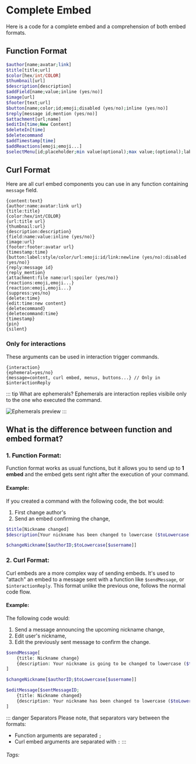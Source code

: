 # Complete Embed

Here is a code for a complete embed and a comprehension of both embed formats.

## Function Format

```php
$author[name;avatar;link]
$title[title;url]
$color[hex/int/COLOR]
$thumbnail[url]
$description[description]
$addField[name;value;inline (yes/no)]
$image[url]
$footer[text;url]
$button[name;color;id;emoji;disabled (yes/no);inline (yes/no)]
$reply[message id;mention (yes/no)]
$attachment[url;name]
$editIn[time;New Content]
$deleteIn[time]
$deletecommand
$addTimestamp[time]
$addReactions[emoji;emoji...]
$selectMenu[id;placeholder;min value(optional);max value;(optional);label;desc;value;value]
```

## Curl Format
Here are all curl embed components you can use in any function containing `message` field.

```
{content:text}
{author:name:avatar:link url}
{title:title}
{color:hex/int/COLOR}
{url:title url}
{thumbnail:url}
{description:description}
{field:name:value:inline (yes/no)}
{image:url}
{footer:footer:avatar url}
{timestamp:time}
{button:label:style/color/url:emoji:id/link:newline (yes/no):disabled (yes/no)}
{reply:message id}
{reply_mention}
{attachment:file name:url:spoiler (yes/no)}
{reactions:emoji,emoji...}
{reaction:emoji,emoji...}
{suppress:yes/no}
{delete:time}
{edit:time:new content}
{deletecommand}
{deletecommand:time}
{timestamp}
{pin}
{silent}
```

### Only for interactions
These arguments can be used in interaction trigger commands.
```
{interaction}
{ephemeral=yes/no}
{message=content, curl embed, menus, buttons...} // Only in $interactionReply
```

::: tip What are ephemerals?
Ephemerals are interaction replies visibile only to the one who executed the command.

![Ephemerals preview](https://cdn.discordapp.com/attachments/957286111250624552/1100459877480013914/image.png)
:::

## What is the difference between function and embed format?

### 1. Function Format:

Function format works as usual functions, but it allows you to send up to **1 embed** and the embed gets sent right after the execution of your command.

#### Example:
If you created a command with the following code, the bot would:
1. First change author's 
2. Send an embed confirming the change,

```php
$title[Nickname changed]
$description[Your nickname has been changed to lowercase ($toLowercase[$username])]

$changeNickname[$authorID;$toLowercase[$username]]
```

### 2.  Curl Format:

Curl embeds are a more complex way of sending embeds. It's used to "attach" an embed to a message sent with a function like `$sendMessage`, or `$interactionReply`.
This format unlike the previous one, follows the normal code flow.

#### Example:
The following code would:
1. Send a message announcing the upcoming nickname change,
2. Edit user's nickname,
3. Edit the previously sent message to confirm the change.

```php
$sendMessage[
    {title: Nickname change}
    {description: Your nickname is going to be changed to lowercase ($toLowercase[$username])}
]

$changeNickname[$authorID;$toLowercase[$username]]

$editMessage[$sentMessageID;
    {title: Nickname changed}
    {description: Your nickname has been changed to lowercase ($toLowercase[$username])}
]
```

::: danger Separators
Please note, that separators vary between the formats:
* Function arguments are separated `;`
* Curl embed arguments are separated with `:`
:::

###### Tags: <Badge type="tip" text="embed" vertical="middle" />
